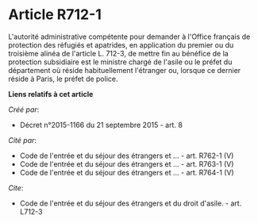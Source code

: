 # Article R712-1

L'autorité administrative compétente pour demander à l'Office français de protection des réfugiés et apatrides, en
application du premier ou du troisième alinéa de l'article L. 712-3, de mettre fin au bénéfice de la protection subsidiaire
est le ministre chargé de l'asile ou le préfet du département où réside habituellement l'étranger ou, lorsque ce dernier
réside à Paris, le préfet de police.

**Liens relatifs à cet article**

_Créé par_:

  - Décret n°2015-1166 du 21 septembre 2015 - art. 8

_Cité par_:

  - Code de l'entrée et du séjour des étrangers et ... - art. R762-1 (V)
  - Code de l'entrée et du séjour des étrangers et ... - art. R763-1 (V)
  - Code de l'entrée et du séjour des étrangers et ... - art. R764-1 (V)

_Cite_:

  - Code de l'entrée et du séjour des étrangers et du droit d'asile. - art. L712-3
